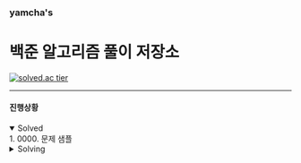 ### yamcha's
# 백준 알고리즘 풀이 저장소

[![solved.ac tier](http://mazassumnida.wtf/api/generate_badge?boj=yamcha)](https://solved.ac/yamcha)

***

#### 진행상황
<details open>
<summary>Solved</summary>
<div markdown="1">
1. 0000. 문제 샘플
</div>
</details>

<details>
<summary>Solving</summary>
<div markdown="1">
1. 문제1
</div>
</details>
